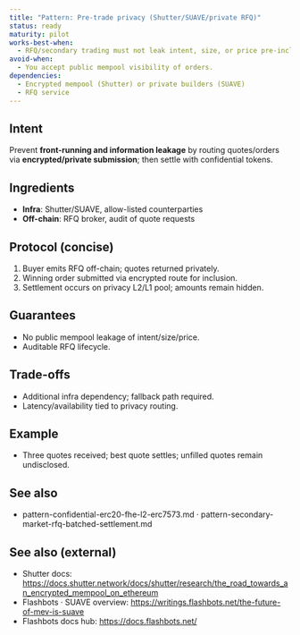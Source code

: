 ```yaml
---
title: "Pattern: Pre-trade privacy (Shutter/SUAVE/private RFQ)"
status: ready
maturity: pilot
works-best-when:
  - RFQ/secondary trading must not leak intent, size, or price pre-inclusion.
avoid-when:
  - You accept public mempool visibility of orders.
dependencies:
  - Encrypted mempool (Shutter) or private builders (SUAVE)
  - RFQ service
---
```


## Intent
Prevent **front-running and information leakage** by routing quotes/orders via **encrypted/private submission**; then settle with confidential tokens.

## Ingredients
- **Infra**: Shutter/SUAVE, allow-listed counterparties
- **Off-chain**: RFQ broker, audit of quote requests

## Protocol (concise)
1. Buyer emits RFQ off-chain; quotes returned privately.
2. Winning order submitted via encrypted route for inclusion.
3. Settlement occurs on privacy L2/L1 pool; amounts remain hidden.

## Guarantees
- No public mempool leakage of intent/size/price.
- Auditable RFQ lifecycle.

## Trade-offs
- Additional infra dependency; fallback path required.
- Latency/availability tied to privacy routing.

## Example
- Three quotes received; best quote settles; unfilled quotes remain undisclosed.

## See also
- pattern-confidential-erc20-fhe-l2-erc7573.md · pattern-secondary-market-rfq-batched-settlement.md

## See also (external)
- Shutter docs: https://docs.shutter.network/docs/shutter/research/the_road_towards_an_encrypted_mempool_on_ethereum
- Flashbots · SUAVE overview: https://writings.flashbots.net/the-future-of-mev-is-suave
- Flashbots docs hub: https://docs.flashbots.net/